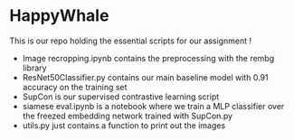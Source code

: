 # HappyWhale

This is our repo holding the essential scripts for our assignment ! 
 - Image recropping.ipynb contains the preprocessing with the rembg library
 - ResNet50Classifier.py contains our main baseline model with 0.91 accuracy on the training set
 - SupCon is our supervised contrastive learning script
 - siamese eval.ipynb is a notebook where we train a MLP classifier over the freezed embedding network trained with SupCon.py
 - utils.py just contains a function to print out the images

